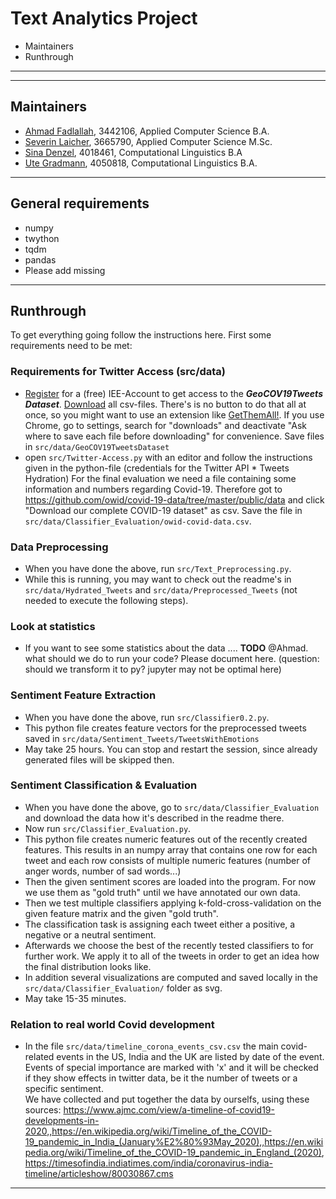 # Text Analytics Project
* Maintainers
* Runthrough

-------------
-------------
## Maintainers
* [Ahmad Fadlallah](abohmaid@windowslive.com), 3442106, Applied Computer Science B.A.
* [Severin Laicher](severin.laicher@web.de), 3665790, Applied Computer Science M.Sc.
* [Sina Denzel](sinadenzel@gmail.com), 4018461, Computational Linguistics B.A
* [Ute Gradmann](utegradmann@gmx.de), 4050818, Computational Linguistics B.A.
-------------
## General requirements
* numpy
* twython
* tqdm
* pandas
* Please add missing


-------------

## Runthrough
To get everything going follow the instructions here. First some requirements need to be met: 

### Requirements for Twitter Access (src/data)
  * [Register](https://www.ieee.org/profile/public/createwebaccount/showRegister.html) for a (free) IEE-Account to get access to the ***GeoCOV19Tweets Dataset***. 
[Download](https://ieee-dataport.org/open-access/coronavirus-covid-19-geo-tagged-tweets-dataset#files 
) all csv-files. There's is no button to do that all at once, 
so you might want to use an extension like [GetThemAll!](https://chrome.google.com/webstore/detail/downthemall/nljkibfhlpcnanjgbnlnbjecgicbjkge). 
If you use Chrome, go to settings, search for "downloads" and deactivate "Ask where to save each file before downloading" for convenience.
Save files in `src/data/GeoCOV19TweetsDataset`
  * open `src/Twitter-Access.py` with an editor and follow the instructions given in the python-file (credentials for the Twitter API * Tweets Hydration)
For the final evaluation we need a file containing some information and numbers regarding Covid-19. Therefore got to https://github.com/owid/covid-19-data/tree/master/public/data and click "Download our complete COVID-19 dataset" as csv. Save the file in `src/data/Classifier_Evaluation/owid-covid-data.csv`. 
 
### Data Preprocessing
* When you have done the above, run ``src/Text_Preprocessing.py``. 
* While this is running, you may want to check out the readme's in ``src/data/Hydrated_Tweets`` and ``src/data/Preprocessed_Tweets`` (not needed to execute the following steps).

### Look at statistics
* If you want to see some statistics about the data .... **TODO** @Ahmad. what should we do to run your code? Please document here. (question: should we transform it to py? jupyter may not be optimal here)

### Sentiment Feature Extraction
* When you have done the above, run ``src/Classifier0.2.py``.
* This python file creates feature vectors for the preprocessed tweets saved in `src/data/Sentiment_Tweets/TweetsWithEmotions`
* May take 25 hours. You can stop and restart the session, since already generated files will be skipped then.

### Sentiment Classification & Evaluation
* When you have done the above, go to ``src/data/Classifier_Evaluation`` and download the data how it's described in the readme there.
* Now run ``src/Classifier_Evaluation.py``.
* This python file creates numeric features out of the recently created features. This results in an numpy array that contains one row for each tweet and each row consists of multiple numeric features (number of anger words, number of sad words...)
* Then the given sentiment scores are loaded into the program. For now we use them as "gold truth" until we have annotated our own data. 
* Then we test multiple classifiers applying k-fold-cross-validation on the given feature matrix and the given "gold truth".
* The classification task is assigning each tweet either a positive, a negative or a neutral sentiment. 
* Afterwards we choose the best of the recently tested classifiers to for further work. We apply it to all of the tweets in order to get an idea how the final distribution looks like. 
* In addition several visualizations are computed and saved locally in the `src/data/Classifier_Evaluation/` folder as svg.
* May take 15-35 minutes.

### Relation to real world Covid development
* In the file ``src/data/timeline_corona_events_csv.csv`` the main covid-related events in the US, India and the UK are listed by date of the event.
Events of special importance are marked with 'x' and it will be checked if they show effects in twitter data, be it the number of tweets or a specific sentiment.  
  We have collected and put together the data by ourselfs, using these sources: https://www.ajmc.com/view/a-timeline-of-covid19-developments-in-2020,,https://en.wikipedia.org/wiki/Timeline_of_the_COVID-19_pandemic_in_India_(January%E2%80%93May_2020),,https://en.wikipedia.org/wiki/Timeline_of_the_COVID-19_pandemic_in_England_(2020),
https://timesofindia.indiatimes.com/india/coronavirus-india-timeline/articleshow/80030867.cms
-------------
